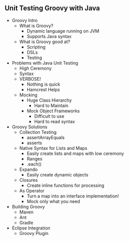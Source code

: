 Unit Testing Groovy with Java
---

* Groovy Intro
	* What is Groovy?
		* Dynamic language running on JVM
		* Supports Java syntax
	* What is Groovy good at?
		* Scripting
		* DSLs
		* Testing
* Problems with Java Unit Testing
	* High Ceremony
	* Syntax
	* VERBOSE!
		* Nothing is quick
		* Hamcrest Helps
	* Mocking
	 	* Huge Class Hierarchy
			* Hard to Maintain
		* Mock Object Frameworks
			* Difficult to use
			* Hard to read syntax
* Groovy Solutions
	* Collection Testing
		* assertArrayEquals
		* asserts 
	* Native Syntax for Lists and Maps
		* Easily create lists and maps with low ceremony
		* Ranges
		* .each()
	* Expando
		* Easily create dynamic objects
	* Closures
		* Create inline functions for processing
	* As Operator
		* Turn a map into an interface implementation!
		* Mock only what you need
* Building Groovy 
	* Maven
	* Ant
	* Gradle
* Eclipse Integration
	* Groovy Plugin 
		
	